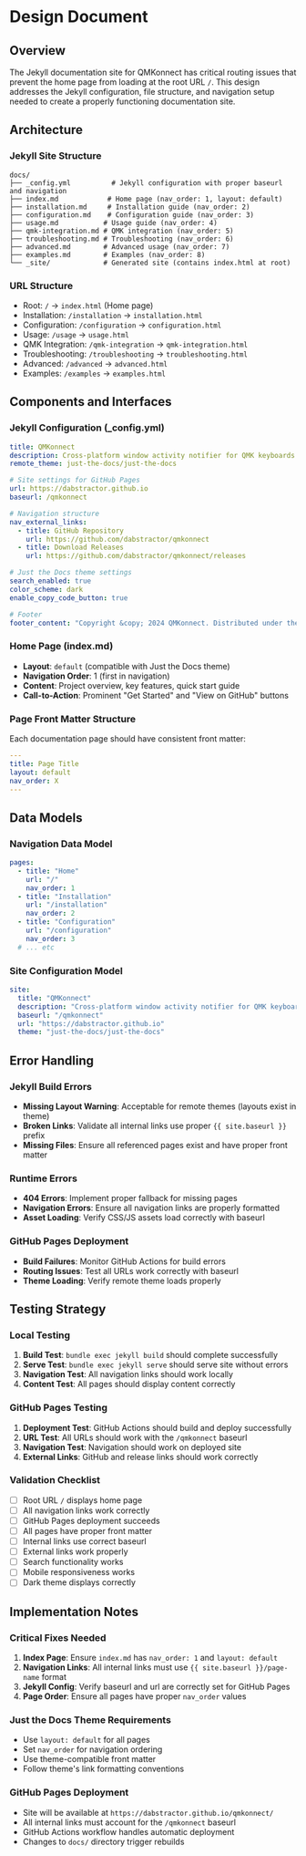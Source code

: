 # Design Document

## Overview

The Jekyll documentation site for QMKonnect has critical routing issues that prevent the home page from loading at the root URL `/`. This design addresses the Jekyll configuration, file structure, and navigation setup needed to create a properly functioning documentation site.

## Architecture

### Jekyll Site Structure
```
docs/
├── _config.yml          # Jekyll configuration with proper baseurl and navigation
├── index.md            # Home page (nav_order: 1, layout: default)
├── installation.md     # Installation guide (nav_order: 2)
├── configuration.md    # Configuration guide (nav_order: 3)
├── usage.md           # Usage guide (nav_order: 4)
├── qmk-integration.md # QMK integration (nav_order: 5)
├── troubleshooting.md # Troubleshooting (nav_order: 6)
├── advanced.md        # Advanced usage (nav_order: 7)
├── examples.md        # Examples (nav_order: 8)
└── _site/             # Generated site (contains index.html at root)
```

### URL Structure
- Root: `/` → `index.html` (Home page)
- Installation: `/installation` → `installation.html`
- Configuration: `/configuration` → `configuration.html`
- Usage: `/usage` → `usage.html`
- QMK Integration: `/qmk-integration` → `qmk-integration.html`
- Troubleshooting: `/troubleshooting` → `troubleshooting.html`
- Advanced: `/advanced` → `advanced.html`
- Examples: `/examples` → `examples.html`

## Components and Interfaces

### Jekyll Configuration (_config.yml)
```yaml
title: QMKonnect
description: Cross-platform window activity notifier for QMK keyboards
remote_theme: just-the-docs/just-the-docs

# Site settings for GitHub Pages
url: https://dabstractor.github.io
baseurl: /qmkonnect

# Navigation structure
nav_external_links:
  - title: GitHub Repository
    url: https://github.com/dabstractor/qmkonnect
  - title: Download Releases
    url: https://github.com/dabstractor/qmkonnect/releases

# Just the Docs theme settings
search_enabled: true
color_scheme: dark
enable_copy_code_button: true

# Footer
footer_content: "Copyright &copy; 2024 QMKonnect. Distributed under the MIT License."
```

### Home Page (index.md)
- **Layout**: `default` (compatible with Just the Docs theme)
- **Navigation Order**: 1 (first in navigation)
- **Content**: Project overview, key features, quick start guide
- **Call-to-Action**: Prominent "Get Started" and "View on GitHub" buttons

### Page Front Matter Structure
Each documentation page should have consistent front matter:
```yaml
---
title: Page Title
layout: default
nav_order: X
---
```

## Data Models

### Navigation Data Model
```yaml
pages:
  - title: "Home"
    url: "/"
    nav_order: 1
  - title: "Installation"
    url: "/installation"
    nav_order: 2
  - title: "Configuration"
    url: "/configuration"
    nav_order: 3
  # ... etc
```

### Site Configuration Model
```yaml
site:
  title: "QMKonnect"
  description: "Cross-platform window activity notifier for QMK keyboards"
  baseurl: "/qmkonnect"
  url: "https://dabstractor.github.io"
  theme: "just-the-docs/just-the-docs"
```

## Error Handling

### Jekyll Build Errors
- **Missing Layout Warning**: Acceptable for remote themes (layouts exist in theme)
- **Broken Links**: Validate all internal links use proper `{{ site.baseurl }}` prefix
- **Missing Files**: Ensure all referenced pages exist and have proper front matter

### Runtime Errors
- **404 Errors**: Implement proper fallback for missing pages
- **Navigation Errors**: Ensure all navigation links are properly formatted
- **Asset Loading**: Verify CSS/JS assets load correctly with baseurl

### GitHub Pages Deployment
- **Build Failures**: Monitor GitHub Actions for build errors
- **Routing Issues**: Test all URLs work correctly with baseurl
- **Theme Loading**: Verify remote theme loads properly

## Testing Strategy

### Local Testing
1. **Build Test**: `bundle exec jekyll build` should complete successfully
2. **Serve Test**: `bundle exec jekyll serve` should serve site without errors
3. **Navigation Test**: All navigation links should work locally
4. **Content Test**: All pages should display content correctly

### GitHub Pages Testing
1. **Deployment Test**: GitHub Actions should build and deploy successfully
2. **URL Test**: All URLs should work with the `/qmkonnect` baseurl
3. **Navigation Test**: Navigation should work on deployed site
4. **External Links**: GitHub and release links should work correctly

### Validation Checklist
- [ ] Root URL `/` displays home page
- [ ] All navigation links work correctly
- [ ] GitHub Pages deployment succeeds
- [ ] All pages have proper front matter
- [ ] Internal links use correct baseurl
- [ ] External links work properly
- [ ] Search functionality works
- [ ] Mobile responsiveness works
- [ ] Dark theme displays correctly

## Implementation Notes

### Critical Fixes Needed
1. **Index Page**: Ensure `index.md` has `nav_order: 1` and `layout: default`
2. **Navigation Links**: All internal links must use `{{ site.baseurl }}/page-name` format
3. **Jekyll Config**: Verify baseurl and url are correctly set for GitHub Pages
4. **Page Order**: Ensure all pages have proper `nav_order` values

### Just the Docs Theme Requirements
- Use `layout: default` for all pages
- Set `nav_order` for navigation ordering
- Use theme-compatible front matter
- Follow theme's link formatting conventions

### GitHub Pages Deployment
- Site will be available at `https://dabstractor.github.io/qmkonnect/`
- All internal links must account for the `/qmkonnect` baseurl
- GitHub Actions workflow handles automatic deployment
- Changes to `docs/` directory trigger rebuilds